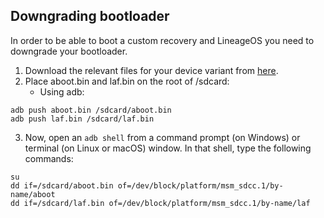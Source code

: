 ## Downgrading bootloader
In order to be able to boot a custom recovery and LineageOS you need to downgrade your bootloader.

1. Download the relevant files for your device variant from [here](https://androidfilehost.com/?w=files&flid=298128).
2. Place aboot.bin and laf.bin on the root of /sdcard:
   * Using adb:
```
adb push aboot.bin /sdcard/aboot.bin
adb push laf.bin /sdcard/laf.bin
```
3. Now, open an `adb shell` from a command prompt (on Windows) or terminal (on Linux or macOS) window. In that shell, type the following commands:
```
su
dd if=/sdcard/aboot.bin of=/dev/block/platform/msm_sdcc.1/by-name/aboot
dd if=/sdcard/laf.bin of=/dev/block/platform/msm_sdcc.1/by-name/laf
```
